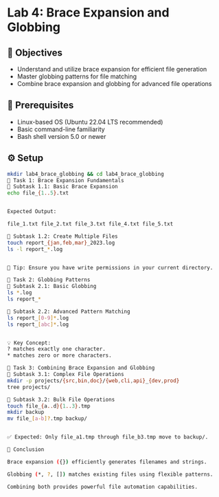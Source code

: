 # Lab 4: Brace Expansion and Globbing

## 🎯 Objectives
- Understand and utilize brace expansion for efficient file generation  
- Master globbing patterns for file matching  
- Combine brace expansion and globbing for advanced file operations  

## 🧩 Prerequisites
- Linux-based OS (Ubuntu 22.04 LTS recommended)  
- Basic command-line familiarity  
- Bash shell version 5.0 or newer  

## ⚙️ Setup
```bash
mkdir lab4_brace_globbing && cd lab4_brace_globbing
🧠 Task 1: Brace Expansion Fundamentals
🔹 Subtask 1.1: Basic Brace Expansion
echo file_{1..5}.txt


Expected Output:

file_1.txt file_2.txt file_3.txt file_4.txt file_5.txt

🔹 Subtask 1.2: Create Multiple Files
touch report_{jan,feb,mar}_2023.log
ls -l report_*.log


🧩 Tip: Ensure you have write permissions in your current directory.

🧠 Task 2: Globbing Patterns
🔹 Subtask 2.1: Basic Globbing
ls *.log
ls report_*

🔹 Subtask 2.2: Advanced Pattern Matching
ls report_[0-9]*.log
ls report_[abc]*.log


💡 Key Concept:
? matches exactly one character.
* matches zero or more characters.

🧠 Task 3: Combining Brace Expansion and Globbing
🔹 Subtask 3.1: Complex File Operations
mkdir -p projects/{src,bin,doc}/{web,cli,api}_{dev,prod}
tree projects/

🔹 Subtask 3.2: Bulk File Operations
touch file_{a..d}{1..3}.tmp
mkdir backup
mv file_[a-b]?.tmp backup/


✅ Expected: Only file_a1.tmp through file_b3.tmp move to backup/.

🏁 Conclusion

Brace expansion ({}) efficiently generates filenames and strings.

Globbing (*, ?, []) matches existing files using flexible patterns.

Combining both provides powerful file automation capabilities.
